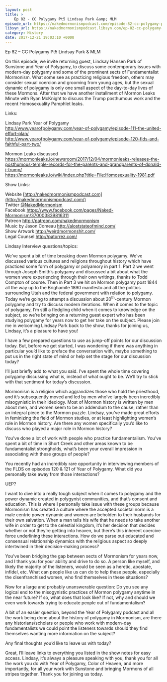 ```yaml
---
layout: post
title: >
    Ep 82 - CC Polygamy Pt5 Lindsay Park &amp; MLM
episode_url: https://nakedmormonismpodcast.com/episode-82-cc-polygamy-pt5-lindsay-park-mlm/
libsyn_url: https://nakedmormonismpodcast.libsyn.com/ep-82-cc-polygamy-pt5-lindsay-park-mlm
category: History
date: 2017-12-21 19:03:10 +0000
---
```


Ep 82 – CC Polygamy Pt5 Lindsay Park & MLM

On this episode, we invite returning guest, Lindsay Hansen Park of
Sunstone and Year of Polygamy, to discuss some contemporary issues with
modern-day polygamy and some of the prominent sects of Fundamentalist
Mormonism. What some see as practicing religious freedom, others may
consider sexual coercion and grooming from young ages, but the sexual
dynamic of polygamy is only one small aspect of the day-to-day lives of
these Mormons. After that we have another installment of Mormon Leaks
Minute with Ryan McKnight to discuss the Trump posthumous work and the
recent Homosexuality Pamphlet leaks.

Links:

Lindsay Park Year of Polygamy  
<http://www.yearofpolygamy.com/year-of-polygamy/episode-111-the-united-effort-plan/>  
<http://www.yearofpolygamy.com/year-of-polygamy/episode-120-flds-and-faithful-part-two/>

Mormon Leaks discussed  
<https://mormonleaks.io/newsroom/2017/12/04/mormonleaks-releases-the-posthumous-temple-records-for-the-parents-and-grandparents-of-donald-j-trump/>  
<https://mormonleaks.io/wiki/index.php?title=File:Homosexuality-1981.pdf>

Show Links:

Website [http://nakedmormonismpodcast.com](http://nakedmormonismpodcast.com/)  
Twitter [@NakedMormonism](https://twitter.com/NakedMormonism)  
Facebook <https://www.facebook.com/pages/Naked-Mormonism/370003839816311>  
Patreon <http://patreon.com/nakedmormonism>  
Music by Jason Comeau <http://aloststateofmind.com/>  
Show Artwork <http://weirdmormonshit.com/>  
Legal Counsel <http://patorrez.com/>

Lindsay Interview questions/topics:

We’ve spent a bit of time breaking down Mormon polygamy. We’ve discussed
various cultures and religions throughout history which have practiced
some form of polygamy or polyamory in part 1. Part 2 we went through
Joseph Smith’s polygamy and discussed a bit about what the women were
experiencing through their own writings, thanks to Todd Compton of
course. Then in Part 3 we hit on Mormon polygamy post 1844 all the way
up to the Brighamite 1890 manifesto and all the politics surrounding
Utah and the federal government with relation to polygamy. Today we’re
going to attempt a discussion about 20<sup>th</sup>-century Mormon
polygamy and try to discuss modern iterations. When it comes to the
topic of polygamy, I’m still a fledgling child when it comes to
knowledge on the subject, so we’re bringing on a returning guest expert
who has been studying polygamy for years now to get her take on the
subject. Please join me in welcoming Lindsay Park back to the show,
thanks for joining us, Lindsay, it’s a pleasure to have you\!

I have a few prepared questions to use as jump-off points for our
discussion today. But, before we get started, I was wondering if there
was anything in particular you’d like to preface the conversation with,
maybe something to put us in the right state of mind or help set the
stage for our discussion today?

I’ll just briefly add to what you said. I’ve spent the whole time
covering polygamy discussing what is, instead of what ought to be. We’ll
try to stick with that sentiment for today’s discussion.

Mormonism is a religion which aggrandizes those who hold the priesthood,
and it’s subsequently moved and led by men who’ve largely been
incredibly misogynistic in their ideology. Most of Mormon history is
written by men about men, and women seem to be an addendum to the cause,
rather than an integral piece to the Mormon puzzle. Lindsay, you’ve made
great efforts in feminizing the field of Mormon studies, or at least
highlighting women’s role in Mormon history. Are there any women
specifically you’d like to discuss who played a major role in Mormon
history?

You’ve done a lot of work with people who practice fundamentalism.
You’ve spent a bit of time in Short Creek and other areas known to be
fundamentalist strongholds, what’s been your overall impression in
associating with these groups of people?

You recently had an incredibly rare opportunity in interviewing members
of the FLDS on episodes 120 & 121 of Year of Polygamy. What did you
personally take away from those interactions?

UEP?

I want to dive into a really tough subject when it comes to polygamy and
the power dynamic created in polygynist communities, and that’s consent
and education. This is where I personally take issue with these groups
because Mormonism has created a culture where the accepted societal norm
is a male centric power dynamic and women are beholden to their husbands
for their own salvation. When a man tells his wife that he needs to take
another wife in order to get to the celestial kingdom, it’s her decision
that decides whether or not they’re getting into heaven, but there’s
this inherent coercive force underlining these interactions. How do we
parse out educated and consensual relationship dynamics with the
religious aspect so deeply intertwined in their decision-making process?

You’ve been bridging the gap between sects of Mormonism for years now,
and I thank you for your ability and drive to do so. A person like
myself, and likely the majority of the listeners, would be seen as a
heretic, apostate, infidel, etc. What can people like us can do to help
these people, especially the disenfranchised women, who find themselves
in these situations?

Now for a large and probably unanswerable question: Do you see any
logical end to the misogynistic practices of Mormon polygamy anytime in
the near future? If so, what does that look like? If not, why and should
we even work towards trying to educate people out of fundamentalism?

A bit of an easier question, beyond the Year of Polygamy podcast and all
the work being done about the history of polygamy in Mormonism, are
there any historians/scholars or people who work with modern-day
fundamentalists we could point the listeners towards should they find
themselves wanting more information on the subject?

Any final thoughts you’d like to leave us with today?

Great, I’ll leave links to everything you listed in the show notes for
easy access. Lindsay, it’s always a pleasure speaking with you, thank
you for all the work you do with Year of Polygamy, Color of Heaven, and
more importantly, for all your work with Sunstone and bringing Mormons
of all stripes together. Thank you for joining us today.
